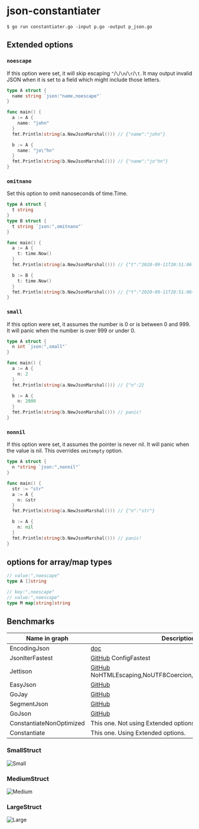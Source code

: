 # json-constantiater

```shell
$ go run constantiater.go -input p.go -output p_json.go
```

## Extended options
### `noescape`
If this option were set, it will skip escaping `"`/`\`/`\n`/`\r`/`\t`.
It may output invalid JSON when it is set to a field which might include those letters.

```go
type A struct {
  name string `json:"name,noescape"`
}

func main() {
  a := A {
    name: "john"
  }
  fmt.Println(string(a.NewJsonMarshal())) // {"name":"john"}

  b := A {
    name: "jo\"hn"
  }
  fmt.Println(string(b.NewJsonMarshal())) // {"name":"jo"hn"}
}
```

### `omitnano`
Set this option to omit nanoseconds of time.Time.

```go
type A struct {
  t string
}
type B struct {
  t string `json:",omitnano"`
}

func main() {
  a := A {
    t: time.Now()
  }
  fmt.Println(string(a.NewJsonMarshal())) // {"t":"2020-09-11T20:51:06.5260311+09:00"}

  b := B {
    t: time.Now()
  }
  fmt.Println(string(b.NewJsonMarshal())) // {"t":"2020-09-11T20:51:06+09:00"}
}
```

### `small`
If this option were set, it assumes the number is 0 or is between 0 and 999.
It will panic when the number is over 999 or under 0.

```go
type A struct {
  n int `json:",small"`
}

func main() {
  a := A {
    n: 2
  }
  fmt.Println(string(a.NewJsonMarshal())) // {"n":2}

  b := A {
    n: 2000
  }
  fmt.Println(string(b.NewJsonMarshal())) // panic!
}
```

### `nonnil`
If this option were set, it assumes the pointer is never nil.
It will panic when the value is nil.
This overrides `omitempty` option.

```go
type A struct {
  n *string `json:",nonnil"`
}

func main() {
  str := "str"
  a := A {
    n: &str
  }
  fmt.Println(string(a.NewJsonMarshal())) // {"n":"str"}

  b := A {
    n: nil
  }
  fmt.Println(string(b.NewJsonMarshal())) // panic!
}
```

## options for array/map types
```go
// value:",noescape"
type A []string

// key:",noescape"
// value:",noescape"
type M map[string]string
```

## Benchmarks

|Name in graph|Description|
|---|---|
|EncodingJson|[doc](https://golang.org/pkg/encoding/json/)|
|JsonIterFastest|[GitHub](https://github.com/json-iterator/go) ConfigFastest|
|Jettison|[GitHub](https://github.com/wI2L/jettison) NoHTMLEscaping,NoUTF8Coercion,UnsortedMap,NoCompact|
|EasyJson|[GitHub](https://github.com/mailru/easyjson)|
|GoJay|[GitHub](https://github.com/francoispqt/gojay)|
|SegmentJson|[GitHub](https://github.com/segmentio/encoding/blob/master/json/README.md)|
|GoJson|[GitHub](https://github.com/goccy/go-json)|
|ConstantiateNonOptimized|This one. Not using Extended options.|
|Constantiate|This one. Using Extended options.|

### SmallStruct
![Small](https://user-images.githubusercontent.com/49056869/92948633-a04d9e80-f494-11ea-83c6-6360ea5c35f9.png)

### MediumStruct
![Medium](https://user-images.githubusercontent.com/49056869/92948635-a2176200-f494-11ea-9a22-a84ef6ea86c8.png)

### LargeStruct
![Large](https://user-images.githubusercontent.com/49056869/92948634-a17ecb80-f494-11ea-9559-a384bd509c00.png)
